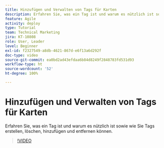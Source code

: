 ```yaml
---
title: Hinzufügen und Verwalten von Tags für Karten
description: Erfahren Sie, was ein Tag ist und warum es nützlich ist sowie wie Sie Tags erstellen, löschen, hinzufügen und entfernen können.
feature: Agile
activity: deploy
type: Tutorial
team: Technical Marketing
jira: KT-10808
role: User, Leader
level: Beginner
exl-id: f2327549-a8db-4621-867d-e6f13a6d292f
doc-type: video
source-git-commit: ea0bd2ad43efdaa6b84d8249f2848783fd531d93
workflow-type: ht
source-wordcount: '52'
ht-degree: 100%

---
```


# Hinzufügen und Verwalten von Tags für Karten

Erfahren Sie, was ein Tag ist und warum es nützlich ist sowie wie Sie Tags erstellen, löschen, hinzufügen und entfernen können.

>[!VIDEO](https://video.tv.adobe.com/v/346807/?quality=12&learn=on)
